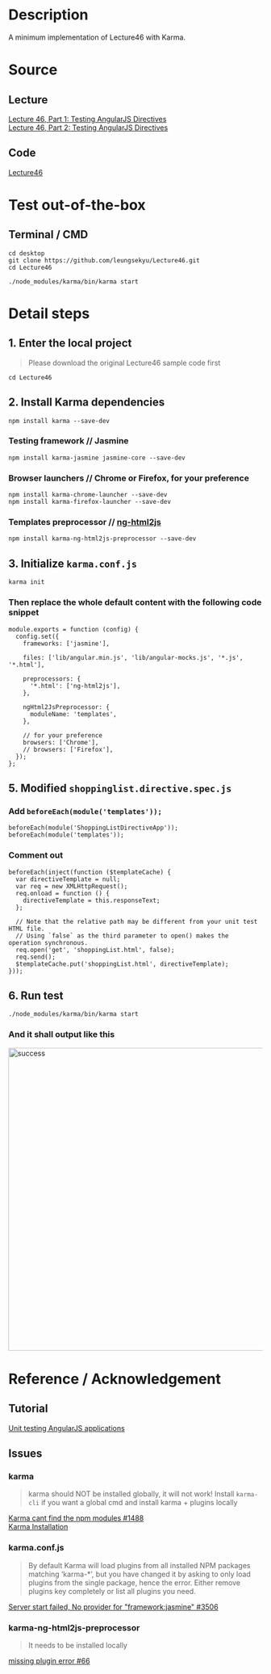 # Description
A minimum implementation of Lecture46 with Karma.

# Source
## Lecture
[Lecture 46, Part 1: Testing AngularJS Directives](https://www.coursera.org/learn/single-page-web-apps-with-angularjs/lecture/gPEYm/lecture-46-part-1-testing-angularjs-directives)  
[Lecture 46, Part 2: Testing AngularJS Directives](https://www.coursera.org/learn/single-page-web-apps-with-angularjs/lecture/50zV5/lecture-46-part-2-testing-angularjs-directives)
## Code
[Lecture46](https://github.com/jhu-ep-coursera/fullstack-course5/tree/master/examples/Lecture46)

# Test out-of-the-box
## Terminal / CMD
` cd desktop `  
` git clone https://github.com/leungsekyu/Lecture46.git `  
` cd Lecture46 `  

` ./node_modules/karma/bin/karma start `

# Detail steps
## 1. Enter the local project
> Please download the original Lecture46 sample code first
> 
` cd Lecture46 `
## 2. Install Karma dependencies
` npm install karma --save-dev `  
### Testing framework // Jasmine
` npm install karma-jasmine jasmine-core --save-dev `  
### Browser launchers // Chrome or Firefox, for your preference
` npm install karma-chrome-launcher --save-dev `  
` npm install karma-firefox-launcher --save-dev `  
### Templates preprocessor // [ng-html2js](https://github.com/karma-runner/karma-ng-html2js-preprocessor)
` npm install karma-ng-html2js-preprocessor --save-dev `
## 3. Initialize ` karma.conf.js `
` karma init `
### Then replace the whole default content with the following code snippet
```
module.exports = function (config) {
  config.set({
    frameworks: ['jasmine'],

    files: ['lib/angular.min.js', 'lib/angular-mocks.js', '*.js', '*.html'],

    preprocessors: {
      '*.html': ['ng-html2js'],
    },

    ngHtml2JsPreprocessor: {
      moduleName: 'templates',
    },

    // for your preference
    browsers: ['Chrome'],
    // browsers: ['Firefox'],
  });
};
```
## 5. Modified ` shoppinglist.directive.spec.js `
### Add ` beforeEach(module('templates')); `
```
beforeEach(module('ShoppingListDirectiveApp'));
beforeEach(module('templates'));
```
### Comment out
```
beforeEach(inject(function ($templateCache) {
  var directiveTemplate = null;
  var req = new XMLHttpRequest();
  req.onload = function () {
    directiveTemplate = this.responseText;
  };

  // Note that the relative path may be different from your unit test HTML file.
  // Using `false` as the third parameter to open() makes the operation synchronous.
  req.open('get', 'shoppingList.html', false);
  req.send();
  $templateCache.put('shoppingList.html', directiveTemplate);
}));
```
## 6. Run test
` ./node_modules/karma/bin/karma start `
### And it shall output like this
<img src="https://cdn.jsdelivr.net/gh/leungsekyu/Image-Hosting/Lecture46_success.png" width="600" alt="success"/>

# Reference / Acknowledgement
## Tutorial
[Unit testing AngularJS applications](https://www.airpair.com/angularjs/posts/unit-testing-angularjs-applications)

## Issues
### karma
> karma should NOT be installed globally, it will not work! Install ` karma-cli ` if you want a global cmd and install karma + plugins locally

[Karma cant find the npm modules #1488](https://github.com/karma-runner/karma/issues/1488)  
[Karma Installation](http://karma-runner.github.io/0.12/intro/installation.html)
### karma.conf.js
> By default Karma will load plugins from all installed NPM packages matching ‘karma-*’, but you have changed it by asking to only load plugins from the single package, hence the error. Either remove plugins key completely or list all plugins you need.

[Server start failed, No provider for "framework:jasmine" #3506](https://github.com/karma-runner/karma/issues/3506)
### karma-ng-html2js-preprocessor
> It needs to be installed locally

[missing plugin error #66](https://github.com/karma-runner/karma-ng-html2js-preprocessor/issues/66)
